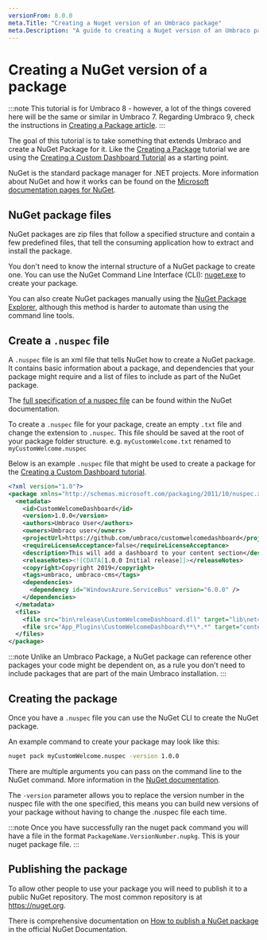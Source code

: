 ```yaml
---
versionFrom: 8.0.0
meta.Title: "Creating a Nuget version of an Umbraco package"
meta.Description: "A guide to creating a Nuget version of an Umbraco package"
---
```


# Creating a NuGet version of a package

:::note
This tutorial is for Umbraco 8 - however, a lot of the things covered here will be the same or similar in Umbraco 7. Regarding Umbraco 9, check the instructions in [Creating a Package article](../Creating-a-Package/index.md).
:::

The goal of this tutorial is to take something that extends Umbraco and create a NuGet Package for it. Like the [Creating a Package](../Creating-a-Package/index.md) tutorial we are using the [Creating a Custom Dashboard Tutorial](../../../Tutorials/Creating-a-Custom-Dashboard/index.md) as a starting point.

NuGet is the standard package manager for .NET projects. More information about NuGet and how it works can be found on the [Microsoft documentation pages for NuGet](https://docs.microsoft.com/en-us/nuget/what-is-nuget).

## NuGet package files

NuGet packages are zip files that follow a specified structure and contain a few predefined files, that tell the consuming application how to extract and install the package.

You don't need to know the internal structure of a NuGet package to create one. You can use the NuGet Command Line Interface (CLI): [nuget.exe](https://www.nuget.org/downloads) to create your package.

You can also create NuGet packages manually using the [NuGet Package Explorer](https://github.com/NuGetPackageExplorer/NuGetPackageExplorer), although this method is harder to automate than using the command line tools.

## Create a `.nuspec` file

A `.nuspec` file is an xml file that tells NuGet how to create a NuGet package. It contains basic information about a package, and dependencies that your package might require and a list of files to include as part of the NuGet package.

The [full specification of a nuspec file](https://docs.microsoft.com/en-us/nuget/reference/nuspec) can be found within the NuGet documentation.

To create a `.nuspec` file for your package, create an empty `.txt` file and change the extension to `.nuspec`. This file should be saved at the root of your package folder structure.
e.g. `myCustomWelcome.txt` renamed to `myCustomWelcome.nuspec`

Below is an example `.nuspec` file that might be used to create a package for the [Creating a Custom Dashboard tutorial](../../../Tutorials/Creating-a-Custom-Dashboard/index.md).

```xml
<?xml version="1.0"?>
<package xmlns="http://schemas.microsoft.com/packaging/2011/10/nuspec.xsd">
  <metadata>
    <id>CustomWelcomeDashboard</id>
    <version>1.0.0</version>
    <authors>Umbraco User</authors>
    <owners>Umbraco user</owners>
    <projectUrl>https://github.com/umbraco/customwelcomedashboard</projectUrl>
    <requireLicenseAcceptance>false</requireLicenseAcceptance>
    <description>This will add a dashboard to your content section</description>
    <releaseNotes><![CDATA[1.0.0 Initial release]]></releaseNotes>
    <copyright>Copyright 2019</copyright>
    <tags>umbraco, umbraco-cms</tags>
    <dependencies>
      <dependency id="WindowsAzure.ServiceBus" version="6.0.0" />
    </dependencies>
  </metadata>
  <files>
    <file src="bin\release\CustomWelcomeDashboard.dll" target="lib\net462" />
    <file src="App_Plugins\CustomWelcomeDashboard\**\*.*" target="content\App_Plugins\CustomWelcomeDashboard" />
  </files>
</package>
```

:::note
Unlike an Umbraco Package, a NuGet package can reference other packages your code might be dependent on, as a rule you don't need to include packages that are part of the main Umbraco installation.
:::

## Creating the package

Once you have a `.nuspec` file you can use the NuGet CLI to create the NuGet package.

An example command to create your package may look like this:

```bash
nuget pack myCustomWelcome.nuspec -version 1.0.0 
```

There are multiple arguments you can pass on the command line to the NuGet command.  More information in the [NuGet documentation](https://docs.microsoft.com/en-us/nuget/reference/nuget-exe-cli-reference).

The `-version` parameter allows you to replace the version number in the nuspec file with the one specified, this means you can build new versions of your package without having to change the .nuspec file each time.

:::note
Once you have successfully ran the nuget pack command you will have a file in the format `PackageName.VersionNumber.nupkg`. This is your nuget package file.
:::

## Publishing the package

To allow other people to use your package you will need to publish it to a public NuGet repository. The most common repository is at <https://nuget.org>.

There is comprehensive documentation on [How to publish a NuGet package](https://docs.microsoft.com/en-us/nuget/nuget-org/publish-a-package) in the official NuGet Documentation.
